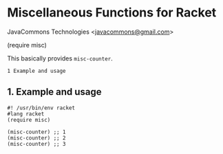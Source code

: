 # Miscellaneous Functions for Racket

JavaCommons Technologies
<[javacommons@gmail.com](mailto:javacommons@gmail.com)>

 (require misc)

This basically provides `misc-counter`.

    1 Example and usage

## 1. Example and usage

```racket
#! /usr/bin/env racket
#lang racket          
(require misc)        
                      
(misc-counter) ;; 1   
(misc-counter) ;; 2   
(misc-counter) ;; 3   
```
